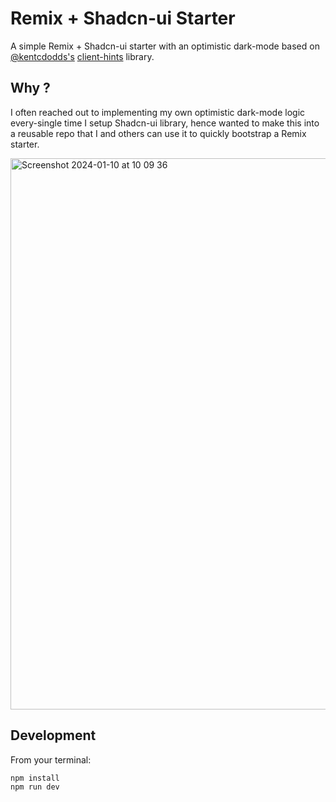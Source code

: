 # Remix + Shadcn-ui Starter

A simple Remix + Shadcn-ui starter with an optimistic dark-mode based on [@kentcdodds's](https://twitter.com/kentcdodds) [client-hints](https://github.com/epicweb-dev/client-hints/tree/main) library.

## Why ?

I often reached out to implementing my own optimistic dark-mode logic every-single time I setup Shadcn-ui library, hence wanted to make this into a reusable repo that I and others can use it to quickly bootstrap a Remix starter.


<img width="882" alt="Screenshot 2024-01-10 at 10 09 36" src="https://github.com/rajeshdavidbabu/remix-shadcn-starter/assets/15684795/dac582ed-3613-4a6b-924d-148cc4086ae4">


## Development

From your terminal:

```sh
npm install
npm run dev
```
